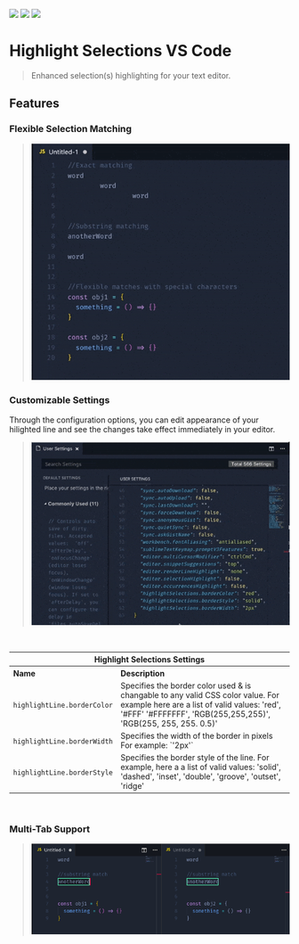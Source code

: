 [![](https://vsmarketplacebadge.apphb.com/version-short/cliffordfajardo.hightlight-selections-vscode.svg)](https://marketplace.visualstudio.com/items?itemName=cliffordfajardo.hightlight-selections-vscode)
[![](https://vsmarketplacebadge.apphb.com/installs-short/cliffordfajardo.hightlight-selections-vscode.svg)](https://marketplace.visualstudio.com/items?itemName=cliffordfajardo.hightlight-selections-vscode)
[![](https://vsmarketplacebadge.apphb.com/rating-short/cliffordfajardo.hightlight-selections-vscode.svg
)](https://marketplace.visualstudio.com/items?itemName=cliffordfajardo.hightlight-selections-vscode)

# Highlight Selections VS Code

> Enhanced selection(s) highlighting for your text editor.


## Features

### Flexible Selection Matching

>![Highlight Selections VScode preview](images/highlight-selections-singleEditor.gif)


### Customizable Settings
Through the configuration options, you can edit appearance of your hilighted line and see the changes take effect immediately in your editor.

>![Highlight Selections VScode customization preview](images/highlight-selections-customizer.gif)

<br>

<table>
  <tr>
    <th colspan="2">Highlight Selections Settings</th>
  </tr>

  <tr align="left">
    <th>Name</th>
    <th>Description</th>
  </tr>

  <tr>
    <td><code>highlightLine.borderColor</code></td>
    <td>Specifies the border color used & is changable to any valid CSS color value. For example here are a list of valid values: 'red', '#FFF' '#FFFFFFF', 'RGB(255,255,255)', 'RGB(255, 255, 255. 0.5)'</td>
  </tr>
  <tr>
    <td><code>highlightLine.borderWidth</code></td>
    <td>Specifies the width of the border in pixels For example: `'2px'`</br></td>
  </tr>
  <tr>
    <td><code>highlightLine.borderStyle</code></td>
    <td>Specifies the border style of the line. For example, here a a list of valid values: 'solid', 'dashed', 'inset', 'double', 'groove', 'outset', 'ridge'</td>
  </tr>
  </table>

<br>

### Multi-Tab Support

>![Highlight Selections VScode customization preview](images/highlight-selections-multi-editor.png)
